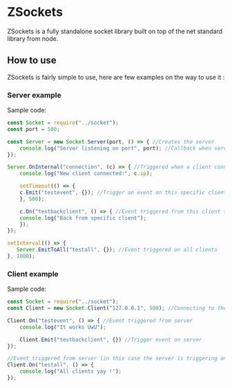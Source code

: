 # ZSockets

ZSockets is a fully standalone socket library built on top of the net standard library from node.


## How to use
ZSockets is fairly simple to use, here are few examples on the way to use it :
### Server example
Sample code:

```js
const Socket = require("../socket");
const port = 500;

const Server = new Socket.Server(port, () => { //Creates the server
    console.log("Server listening on port", port); //Callback when server is running
});

Server.OnInternal("connection", (c) => { //Triggered when a client connects
    console.log("New client connected:", c.ip);

    setTimeout(() => {
	c.Emit("testevent", {}); //Trigger an event on this specific client
    }, 500);

    c.On("testbackclient", () => { //Event triggered from this client to the server
	console.log("Back from specific client");
    });
});

setInterval(() => {
   Server.EmitToAll("testall", {}); //Event triggered on all clients
}, 1000);
```
### Client example
Sample code:

```js
const Socket = require("../socket");
const Client = new Socket.Client("127.0.0.1", 500); //Connecting to the server

Client.On("testevent", () => { //Event triggered from server
    console.log("It works UwU");

    Client.Emit("testbackclient", {}) //Trigger event on server
});

//Event triggered from server (in this case the server is triggering on all clients)
Client.On("testall", () => {
    console.log("All clients yay !");
});
```
